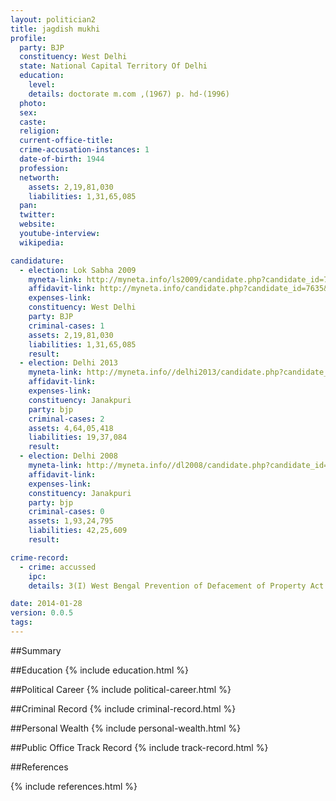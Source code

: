 ```yaml
---
layout: politician2
title: jagdish mukhi
profile: 
  party: BJP
  constituency: West Delhi
  state: National Capital Territory Of Delhi
  education: 
    level: 
    details: doctorate m.com ,(1967) p. hd-(1996)
  photo: 
  sex: 
  caste: 
  religion: 
  current-office-title: 
  crime-accusation-instances: 1
  date-of-birth: 1944
  profession: 
  networth: 
    assets: 2,19,81,030
    liabilities: 1,31,65,085
  pan: 
  twitter: 
  website: 
  youtube-interview: 
  wikipedia: 

candidature: 
  - election: Lok Sabha 2009
    myneta-link: http://myneta.info/ls2009/candidate.php?candidate_id=7635
    affidavit-link: http://myneta.info/candidate.php?candidate_id=7635&scan=original
    expenses-link: 
    constituency: West Delhi 
    party: BJP
    criminal-cases: 1
    assets: 2,19,81,030
    liabilities: 1,31,65,085
    result:  
  - election: Delhi 2013
    myneta-link: http://myneta.info//delhi2013/candidate.php?candidate_id=131
    affidavit-link: 
    expenses-link: 
    constituency: Janakpuri 
    party: bjp
    criminal-cases: 2
    assets: 4,64,05,418
    liabilities: 19,37,084
    result:  
  - election: Delhi 2008
    myneta-link: http://myneta.info//dl2008/candidate.php?candidate_id=133
    affidavit-link: 
    expenses-link: 
    constituency: Janakpuri 
    party: bjp
    criminal-cases: 0
    assets: 1,93,24,795
    liabilities: 42,25,609
    result:  

crime-record: 
  - crime: accussed
    ipc: 
    details: 3(I) West Bengal Prevention of Defacement of Property Act 1976 

date: 2014-01-28
version: 0.0.5
tags: 
---
```

##Summary


##Education
{% include education.html %}


##Political Career
{% include political-career.html %}


##Criminal Record
{% include criminal-record.html %}


##Personal Wealth
{% include personal-wealth.html %}


##Public Office Track Record
{% include track-record.html %}


##References


{% include references.html %}
